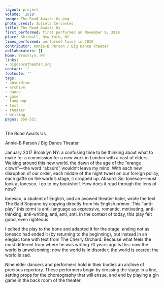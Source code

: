```yaml
---
layout: project
volume: '2019'
image: The_Road_Awaits_Us.png
photo_credit: Julieta Cervantes
title: The Road Awaits Us
first_performed: first performed on November 9, 2019
place: Skirball, New York, NY
times_performed: performed twice in 2019
contributor: Annie-B Parson / Big Dance Theater
collaborators: []
home: Brooklyn, NY
links:
- bigdancetheater.org
contact: ''
footnote: ''
tags:
- absurdism
- archive
- dance
- game
- language
- text
- theater
- writing
pages: 550-551
---
```


The Road Awaits Us

Annie-B Parson / Big Dance Theater

January 2017 Brooklyn NY: a confusing time to be thinking about what to make for a commission for a new work in London with a cast of elders. Walking around this new world, the dawn of the age of the “orange clown”—the word “absurd” wouldn’t leave my mind. With each new disruption of our order, each middle of the night tweet on our foreign policy, each gaffe on the world’s stage, it cropped up. Absurd. So: Ionesco—must look at Ionesco. I go to my bookshelf. How does it read through the lens of now?

Ionesco, a student of English, and an avowed theater-hater, wrote the text The Bald Soprano by copying directly from his English primer. This “anti-play” (his term) is anti-language as expressive, romantic, motivating, anti-thinking, anti-writing, anti, anti, anti. In the context of today, this play felt good, even righteous.

I edited the play to the bone and adapted it for the stage, ending not as Ionesco had ended it (by returning to the beginning), but instead in an elegiac tone with text from The Cherry Orchard. Because what feels the most different from where he was writing 70 years ago is this: now the world is unwelcoming; now the world is in disorder; the world is scared; the world is sad.

Nine elder dancers and performers hold in their bodies an archive of precious repertory. These performers begin by crossing the stage in a line, setting props for the choreography that will ensue, and end by playing a gin game in the back room of the theater.
